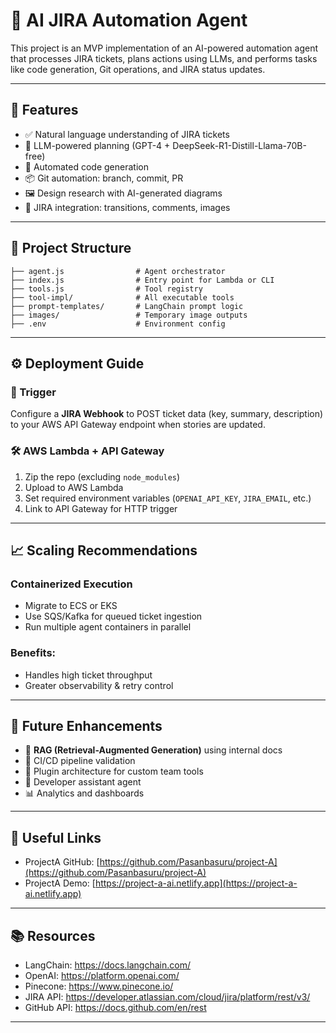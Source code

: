 # 🧠 AI JIRA Automation Agent

This project is an MVP implementation of an AI-powered automation agent that processes JIRA tickets, plans actions using LLMs, and performs tasks like code generation, Git operations, and JIRA status updates.

---

## 🚀 Features

- ✅ Natural language understanding of JIRA tickets
- 🧠 LLM-powered planning (GPT-4 + DeepSeek-R1-Distill-Llama-70B-free)
- 🧪 Automated code generation
- 📦 Git automation: branch, commit, PR
- 🖼️ Design research with AI-generated diagrams
- 📌 JIRA integration: transitions, comments, images

---

## 📁 Project Structure

```
├── agent.js                # Agent orchestrator
├── index.js                # Entry point for Lambda or CLI
├── tools.js                # Tool registry
├── tool-impl/              # All executable tools
├── prompt-templates/       # LangChain prompt logic
├── images/                 # Temporary image outputs
├── .env                    # Environment config
```

---

## ⚙️ Deployment Guide

### 🔗 Trigger

Configure a **JIRA Webhook** to POST ticket data (key, summary, description) to your AWS API Gateway endpoint when stories are updated.

### 🛠 AWS Lambda + API Gateway

1. Zip the repo (excluding `node_modules`)
2. Upload to AWS Lambda
3. Set required environment variables (`OPENAI_API_KEY`, `JIRA_EMAIL`, etc.)
4. Link to API Gateway for HTTP trigger

---

## 📈 Scaling Recommendations

### Containerized Execution

- Migrate to ECS or EKS
- Use SQS/Kafka for queued ticket ingestion
- Run multiple agent containers in parallel

### Benefits:
- Handles high ticket throughput
- Greater observability & retry control

---

## 🔮 Future Enhancements

- 🧠 **RAG (Retrieval-Augmented Generation)** using internal docs
- 🔧 CI/CD pipeline validation
- 🧩 Plugin architecture for custom team tools
- 🤖 Developer assistant agent
- 📊 Analytics and dashboards

---

## 🔗 Useful Links

- ProjectA GitHub: [https://github.com/Pasanbasuru/project-A](https://github.com/Pasanbasuru/project-A)
- ProjectA Demo: [https://project-a-ai.netlify.app](https://project-a-ai.netlify.app)

---

## 📚 Resources

- LangChain: https://docs.langchain.com/
- OpenAI: https://platform.openai.com/
- Pinecone: https://www.pinecone.io/
- JIRA API: https://developer.atlassian.com/cloud/jira/platform/rest/v3/
- GitHub API: https://docs.github.com/en/rest

---

